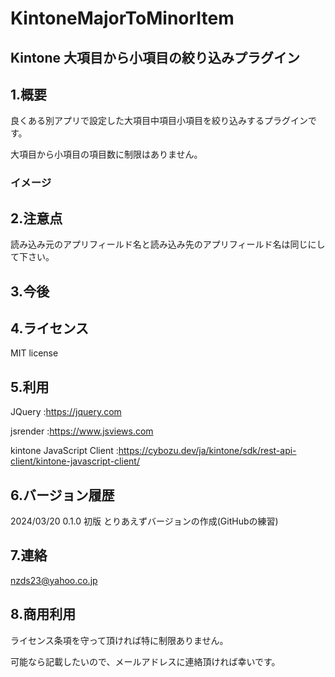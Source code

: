# KintoneMajorToMinorItem

## Kintone 大項目から小項目の絞り込みプラグイン

## 1.概要

良くある別アプリで設定した大項目中項目小項目を絞り込みするプラグインです。

大項目から小項目の項目数に制限はありません。

### イメージ


## 2.注意点

読み込み元のアプリフィールド名と読み込み先のアプリフィールド名は同じにして下さい。

## 3.今後


## 4.ライセンス

MIT license

## 5.利用

JQuery   :https://jquery.com

jsrender :https://www.jsviews.com

kintone JavaScript Client :https://cybozu.dev/ja/kintone/sdk/rest-api-client/kintone-javascript-client/

## 6.バージョン履歴

 2024/03/20 0.1.0 初版 とりあえずバージョンの作成(GitHubの練習)

## 7.連絡

nzds23@yahoo.co.jp

## 8.商用利用

ライセンス条項を守って頂ければ特に制限ありません。

可能なら記載したいので、メールアドレスに連絡頂ければ幸いです。

